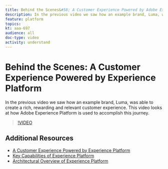 ```yaml
---
title: Behind the Scenes&#58; A Customer Experience Powered by Adobe Experience Platform
description: In the previous video we saw how an example brand, Luma, was able to create a rich, rewarding and relevant customer experience. This video looks at how Adobe Experience Platform is used to accomplish this journey.
feature: platform
topics:
kt: aaa-697
audience: all
doc-type: video
activity: understand
---
```


# Behind the Scenes: A Customer Experience Powered by Experience Platform

In the previous video we saw how an example brand, Luma, was able to create a rich, rewarding and relevant customer experience. This video looks at how Adobe Experience Platform is used to accomplish this journey.

>[!VIDEO](https://video.tv.adobe.com/v/28144?quality=12&enable10seconds=on&speedcontrol=on)

## Additional Resources

* [A Customer Experience Powered by Experience Platform](a-customer-experience-powered-by-experience-platform.md)
* [Key Capabilities of Experience Platform](key-capabilities.md)
* [Architectural Overview of Experience Platform](architectural-overview.md)